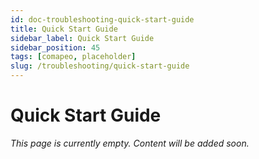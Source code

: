 ```yaml
---
id: doc-troubleshooting-quick-start-guide
title: Quick Start Guide
sidebar_label: Quick Start Guide
sidebar_position: 45
tags: [comapeo, placeholder]
slug: /troubleshooting/quick-start-guide
---
```


# Quick Start Guide

*This page is currently empty. Content will be added soon.*
